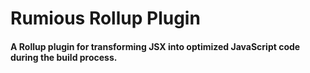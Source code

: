 # Rumious Rollup Plugin

#### A Rollup plugin for transforming JSX into optimized JavaScript code during the build process.
